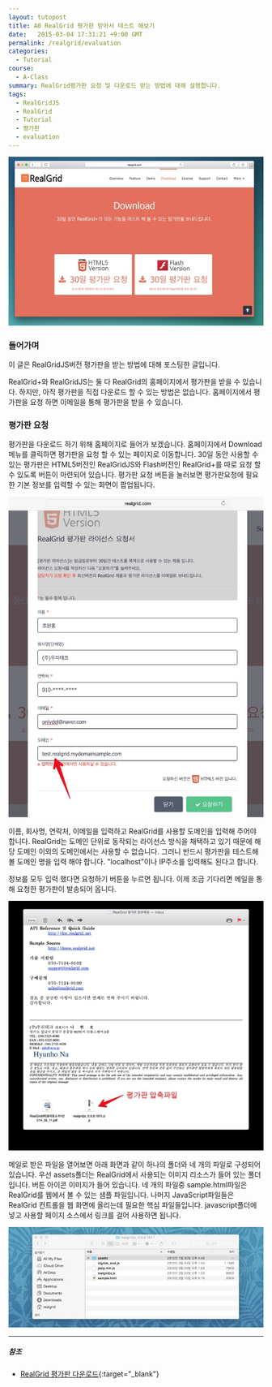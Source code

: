 ```yaml
---
layout: tutopost
title: A0 RealGrid 평가판 받아서 테스트 해보기
date:   2015-03-04 17:31:21 +9:00 GMT
permalink: /realgrid/evaluation
categories:
  - Tutorial
course:
  - A-Class
summary: RealGrid평가판 요청 및 다운로드 받는 방법에 대해 설명합니다.
tags: 
  - RealGridJS
  - RealGrid
  - Tutorial
  - 평가판
  - evaluation
---
```


![RealGrid다운로드페이지](/images/tutorials/20150304-RealGridDownloadPage.jpg)

### 들어가며
이 글은 RealGridJS버전 평가판을 받는 방법에 대해 포스팅한 글입니다.

RealGrid+와 RealGridJS는 둘 다 RealGrid의 홈페이지에서 평가판을 받을 수 있습니다. 하지만, 아직 평가판을 직접 다운로드 할 수 있는 방법은 없습니다. 홈페이지에서 평가판을 요청 하면 이메일을 통해 평가판을 받을 수 있습니다.

### 평가판 요청
평가판을 다운로드 하기 위해 홈페이지로 들어가 보겠습니다. 홈페이지에서 Download메뉴를 클릭하면 평가판을 요청 할 수 있는 페이지로 이동합니다. 30일 동안 사용할 수 있는 평가판은 HTML5버전인 RealGridJS와 Flash버전인 RealGrid+를 따로 요청 할 수 있도록 버튼이 마련되어 있습니다. 평가판 요청 버튼을 눌러보면 평가판요청에 필요한 기본 정보를 입력할 수 있는 화면이 팝업됩니다.

![RealGrid평가판 요청서](/images/tutorials/20150304-RealGridEvaluationRequests.jpg)

이름, 회사명, 연락처, 이메일을 입력하고 RealGrid를 사용할 도메인을 입력해 주어야 합니다. RealGrid는 도메인 단위로 동작되는 라이선스 방식을 채택하고 있기 때문에 해당 도메인 이외의 도메인에서는 사용할 수 없습니다. 그러니 반드시 평가판을 테스트해 볼 도메인 명을 입력 해야 합니다. "localhost"이나 IP주소를 입력해도 된다고 합니다.

정보를 모두 입력 했다면 요청하기 버튼을 누르면 됩니다. 이제 조금 기다리면 메일을 통해 요청한 평가판이 발송되어 옵니다.

![평가판첨부메일](/images/tutorials/20150304-EvaluatoinMailattachments.jpg)

메일로 받은 파일을 열어보면 아래 화면과 같이 하나의 폴더와 네 개의 파일로 구성되어 있습니다. 우선 assets폴더는 RealGrid에서 사용되는 이미지 리소스가 들어 있는 폴더 입니다. 버튼 아이콘 이미지가 들어 있습니다. 네 개의 파일중 sample.html파일은 RealGrid를 웹에서 볼 수 있는 샘플 파일입니다. 나머지 JavaScript파일들은 RealGrid 컨트롤을 웹 화면에 올리는데 필요한 핵심 파일들입니다. javascript폴더에 넣고 사용할 페이지 소스에서 링크를 걸어 사용하면 됩니다.

![평가판첨부메일](/images/tutorials/20150304-RealGridDownloadResults.jpg)

---

##### 참조

* [RealGrid 평가판 다운로드](http://www.realgrid.com/#download){:target="_blank"}
